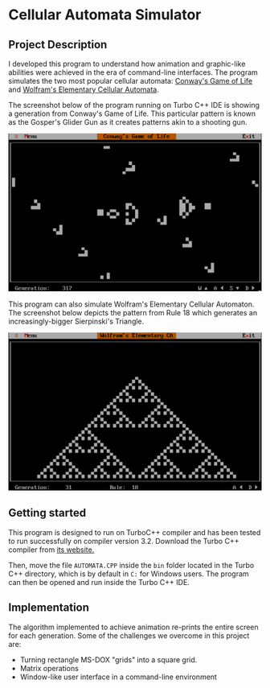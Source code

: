 # Cellular Automata Simulator

## Project Description

I developed this program to understand how animation and graphic-like abilities were achieved in the era of command-line interfaces. The program simulates the two most popular cellular automata: [Conway's Game of Life](https://en.wikipedia.org/wiki/Conway%27s_Game_of_Life) and [Wolfram's Elementary Cellular Automata](http://mathworld.wolfram.com/ElementaryCellularAutomaton.html).

The screenshot below of the program running on Turbo C++ IDE is showing a generation from Conway's Game of Life. This particular pattern is known as the Gosper's Glider Gun as it creates patterns akin to a shooting gun.

![Screenshot of Conway's Game of Life as running on this program](https://raw.githubusercontent.com/utsavm9/CellularAutomata/master/Conway.png)

This program can also simulate Wolfram's Elementary Cellular Automaton. The screenshot below depicts the pattern from Rule 18 which generates an increasingly-bigger Sierpinski's Triangle.

![Screenshot of Wolfram's Elementary Cellular Automaton as running on this program](https://github.com/utsavm9/CellularAutomata/raw/master/Wolfram.png)

## Getting started 
This program is designed to run on TurboC++ compiler and has been tested to run successfully on compiler version 3.2. Download the Turbo C++ compiler from [its website.](https://developerinsider.co/download-turbo-c-for-windows-7-8-8-1-and-windows-10-32-64-bit-full-screen/)

Then, move the file `AUTOMATA.CPP` inside the `bin` folder located in the Turbo C++ directory, which is by default in `C:` for Windows users. The program can then be opened and run inside the Turbo C++ IDE.

## Implementation
The algorithm implemented to achieve animation re-prints the entire screen for each generation. Some of the challenges we overcome in this project are:

* Turning rectangle MS-DOX "grids" into a square grid.
* Matrix operations
* Window-like user interface in a command-line environment

